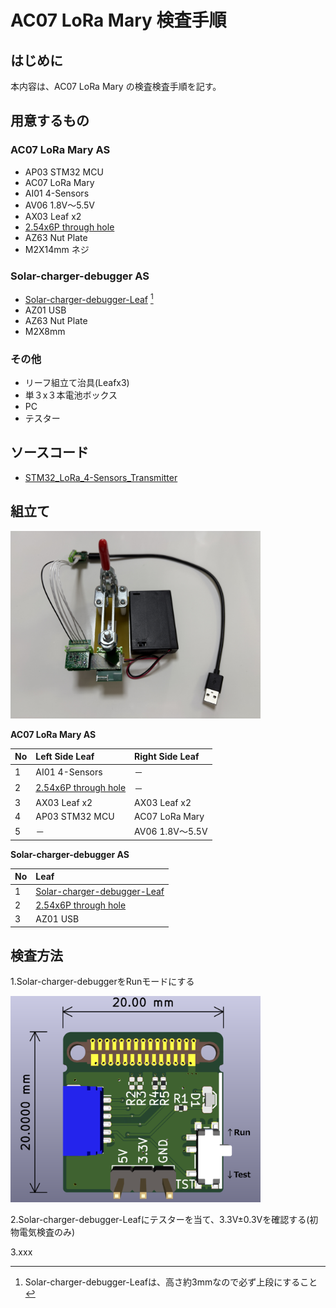 # AC07 LoRa Mary 検査手順
## はじめに
本内容は、AC07 LoRa Mary の検査検査手順を記す。
## 用意するもの
### AC07 LoRa Mary AS
* AP03 STM32 MCU
* AC07 LoRa Mary
* AI01 4-Sensors
* AV06 1.8V～5.5V
* AX03 Leaf x2
* [2.54x6P through hole](https://github.com/Leafony/HW-Design-Files/tree/master/2.54x6P_through_hole)
* AZ63 Nut Plate
* M2X14mm ネジ
### Solar-charger-debugger AS
* [Solar-charger-debugger-Leaf](https://github.com/Leafony/HW-Design-Files/tree/master/Solar-charger-debugger-Leaf) [^1]
* AZ01 USB
* AZ63 Nut Plate
* M2X8mm  
[^1]:Solar-charger-debugger-Leafは、高さ約3mmなので必ず上段にすること
### その他
* リーフ組立て治具(Leafx3)
* 単３x３本電池ボックス
* PC
* テスター
## ソースコード
* [STM32_LoRa_4-Sensors_Transmitter](https://github.com/Leafony/Sample-Sketches/tree/master/STM32_LoRa_4-Sensors_Transmitter)
## 組立て
<img src="./docs/L3Jig_LTE-M.jpg" width="400" />

**AC07 LoRa Mary AS**</br>

|No | Left Side Leaf| Right Side Leaf |
| :---  | :--- | :--- |
|1 |   AI01 4-Sensors | － |
|2|  [2.54x6P through hole](https://github.com/Leafony/HW-Design-Files/tree/master/2.54x6P_through_hole) | － | 
|3|  AX03 Leaf x2 | AX03 Leaf x2| 
|4|  AP03 STM32 MCU | AC07 LoRa Mary | 
|5|  － | AV06 1.8V～5.5V | 

**Solar-charger-debugger AS**</br>

|No | Leaf | 
| :---  | :--- | 
|1 |   [Solar-charger-debugger-Leaf](https://github.com/Leafony/HW-Design-Files/tree/master/Solar-charger-debugger-Leaf) |
|2|  [2.54x6P through hole](https://github.com/Leafony/HW-Design-Files/tree/master/2.54x6P_through_hole) |
|3|  AZ01 USB| 
## 検査方法
1.Solar-charger-debuggerをRunモードにする

<img src="./docs/Solar-charger-debugger-Leaf_3d.png" width="400" />

2.Solar-charger-debugger-Leafにテスターを当て、3.3V±0.3Vを確認する(初物電気検査のみ)
 
3.xxx
